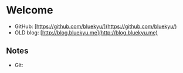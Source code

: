 # Welcome

- GitHub: [https://github.com/bluekyu/](https://github.com/bluekyu/) 
- OLD blog: [http://blog.bluekyu.me](http://blog.bluekyu.me)

## Notes

- Git: 
